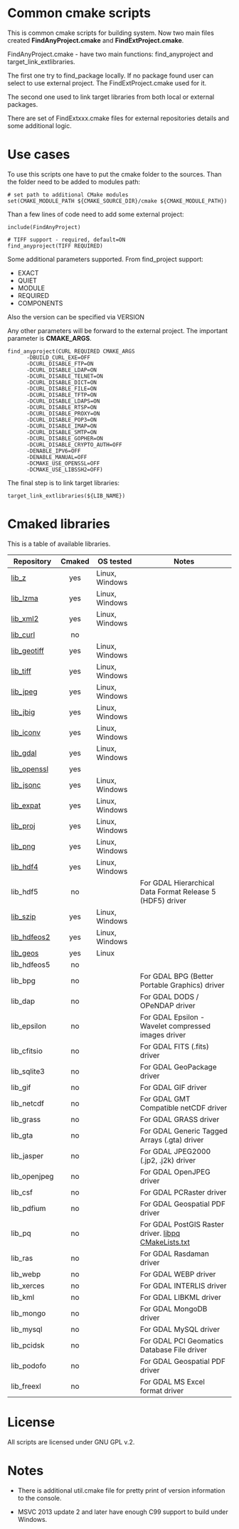 # Common cmake scripts
This is common cmake scripts for building system. 
Now two main files created **FindAnyProject.cmake** and **FindExtProject.cmake**.

FindAnyProject.cmake - have two main functions: find_anyproject and target_link_extlibraries. 

The first one try to find_package locally. If no package found user can select to use external project. The FindExtProject.cmake used for it.

The second one used to link target libraries from both local or external packages. 

There are set of FindExtxxx.cmake files for external repositories details and some additional logic.

# Use cases

To use this scripts one have to put the cmake folder to the sources.
Than the folder need to be added to modules path:
```
# set path to additional CMake modules
set(CMAKE_MODULE_PATH ${CMAKE_SOURCE_DIR}/cmake ${CMAKE_MODULE_PATH})
```

Than a few lines of code need to add some external project:

```
include(FindAnyProject)

# TIFF support - required, default=ON
find_anyproject(TIFF REQUIRED)
```

Some additional parameters supported. From find_project support:
* EXACT
* QUIET
* MODULE
* REQUIRED
* COMPONENTS

Also the version can be specified via VERSION <version>

Any other parameters will be forward to the external project. The important parameter is **CMAKE_ARGS**.

```
find_anyproject(CURL REQUIRED CMAKE_ARGS
      -DBUILD_CURL_EXE=OFF
      -DCURL_DISABLE_FTP=ON
      -DCURL_DISABLE_LDAP=ON
      -DCURL_DISABLE_TELNET=ON
      -DCURL_DISABLE_DICT=ON
      -DCURL_DISABLE_FILE=ON
      -DCURL_DISABLE_TFTP=ON
      -DCURL_DISABLE_LDAPS=ON
      -DCURL_DISABLE_RTSP=ON
      -DCURL_DISABLE_PROXY=ON
      -DCURL_DISABLE_POP3=ON
      -DCURL_DISABLE_IMAP=ON
      -DCURL_DISABLE_SMTP=ON
      -DCURL_DISABLE_GOPHER=ON
      -DCURL_DISABLE_CRYPTO_AUTH=OFF
      -DENABLE_IPV6=OFF
      -DENABLE_MANUAL=OFF
      -DCMAKE_USE_OPENSSL=OFF
      -DCMAKE_USE_LIBSSH2=OFF)
```      

The final step is to link target libraries:

```
target_link_extlibraries(${LIB_NAME}) 
```

# Cmaked libraries

This is a table of available libraries.

| Repository | Cmaked  | OS tested | Notes |
|---|:-:|---|---|
| [lib_z](https://github.com/nextgis-extra/lib_z)  | yes | Linux, Windows |   |
| [lib_lzma](https://github.com/nextgis-extra/lib_lzma) | yes | Linux, Windows |  |
| [lib_xml2](https://github.com/nextgis-extra/lib_xml2) | yes | Linux, Windows |  |
| [lib_curl](https://github.com/nextgis-extra/lib_curl) | no | |  |
| [lib_geotiff](https://github.com/nextgis-extra/lib_geotiff) | yes | Linux, Windows |  |
| [lib_tiff](https://github.com/nextgis-extra/lib_tiff) | yes | Linux, Windows |  |
| [lib_jpeg](https://github.com/nextgis-extra/lib_jpeg) | yes | Linux, Windows |  |
| [lib_jbig](https://github.com/nextgis-extra/lib_jbig) | yes | Linux, Windows |  |
| [lib_iconv](https://github.com/nextgis-extra/lib_iconv) | yes | Linux, Windows |  |
| [lib_gdal](https://github.com/nextgis-extra/lib_gdal) | yes | Linux, Windows |  |
| [lib_openssl](https://github.com/nextgis-extra/lib_openssl) | yes | |  |
| [lib_jsonc](https://github.com/nextgis-extra/lib_jsonc) | yes | Linux, Windows |  |
| [lib_expat](https://github.com/nextgis-extra/lib_expat) | yes | Linux, Windows |  |
| [lib_proj](https://github.com/nextgis-extra/lib_proj) | yes | Linux, Windows |  |
| [lib_png](https://github.com/nextgis-extra/lib_png) | yes | Linux, Windows |  |
| [lib_hdf4](https://github.com/nextgis-extra/lib_hdf4) | yes | Linux, Windows |  |
| lib_hdf5 | no |  | For GDAL Hierarchical Data Format Release 5 (HDF5) driver |
| [lib_szip](https://github.com/nextgis-extra/lib_szip) | yes | Linux, Windows |  |
| [lib_hdfeos2](https://github.com/nextgis-extra/lib_hdfeos2) | yes | Linux, Windows |  |
| [lib_geos](https://github.com/nextgis-extra/lib_geos) | yes | Linux |  |
| lib_hdfeos5 | no | |  |
| lib_bpg | no | | For GDAL BPG (Better Portable Graphics) driver |
| lib_dap | no | | For GDAL DODS / OPeNDAP driver |
| lib_epsilon | no | | For GDAL Epsilon - Wavelet compressed images driver |
| lib_cfitsio | no | | For GDAL FITS (.fits) driver |
| lib_sqlite3 | no | | For GDAL GeoPackage driver |
| lib_gif | no | | For GDAL GIF driver |
| lib_netcdf | no | | For GDAL GMT Compatible netCDF driver |
| lib_grass | no | | For GDAL GRASS driver |
| lib_gta | no | | For GDAL Generic Tagged Arrays (.gta) driver |
| lib_jasper | no | | For GDAL JPEG2000 (.jp2, .j2k) driver |
| lib_openjpeg | no | | For GDAL OpenJPEG driver |
| lib_csf | no | | For GDAL PCRaster driver |
| lib_pdfium | no | | For GDAL Geospatial PDF driver |
| lib_pq | no | | For GDAL PostGIS Raster driver. [libpq CMakeLists.txt]( https://github.com/stalkerg/postgres_cmake/blob/cmake/src/interfaces/libpq/CMakeLists.txt)|
| lib_ras | no | | For GDAL Rasdaman driver |
| lib_webp | no | | For GDAL WEBP driver |
| lib_xerces | no | | For GDAL INTERLIS driver |
| lib_kml | no | | For GDAL LIBKML driver |
| lib_mongo | no | | For GDAL MongoDB driver |
| lib_mysql | no | | For GDAL MySQL driver |
| lib_pcidsk | no | | For GDAL PCI Geomatics Database File driver |
| lib_podofo | no | | For GDAL Geospatial PDF driver |
| lib_freexl | no | | For GDAL MS Excel format driver |

# License

All scripts are licensed under GNU GPL v.2. 

# Notes

* There is additional util.cmake file for pretty print of version information to the console. 

* MSVC 2013 update 2 and later have enough C99 support to build under Windows.
